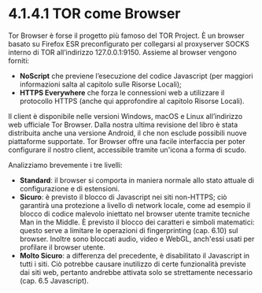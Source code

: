 # 4.1.4.1 TOR come Browser
Tor Browser è forse il progetto più famoso del TOR Project. È un browser basato su Firefox ESR preconfigurato per collegarsi al proxyserver SOCKS interno di TOR all’indirizzo 127.0.0.1:9150. Assieme al browser vengono forniti:
- **NoScript** che previene l’esecuzione del codice Javascript (per maggiori informazioni salta al capitolo sulle Risorse Locali); 
- **HTTPS Everywhere** che forza le connessioni web a utilizzare il protocollo HTTPS (anche qui approfondire al capitolo Risorse Locali).

Il client è disponibile nelle versioni Windows, macOS e Linux all’indirizzo web ufficiale Tor Browser. Dalla nostra ultima revisione del libro è stata distribuita anche una versione Android, il che non esclude possibili nuove piattaforme supportate.
Tor Browser offre una facile interfaccia per poter configurare il nostro client, accessibile tramite un'icona a forma di scudo. 

Analizziamo brevemente i tre livelli:
- **Standard**: il browser si comporta in maniera normale allo stato attuale di configurazione e di estensioni.
- **Sicuro**: è previsto il blocco di Javascript nei siti non-HTTPS; ciò garantirà una protezione a livello di network locale, come ad esempio il blocco di codice malevolo iniettato nel browser utente tramite tecniche Man in the Middle. È previsto il blocco dei caratteri e simboli matematici: questo serve a limitare le operazioni di fingerprinting (cap. 6.10) sul browser. Inoltre sono bloccati audio, video e WebGL, anch'essi usati per profilare il browser utente.
- **Molto Sicuro**: a differenza del precedente, è disabilitato il Javascript in tutti i siti. Ciò potrebbe causare inutilizzo di certe funzionalità previste dai siti web, pertanto andrebbe attivata solo se strettamente necessario (cap. 6.5 Javascript).
